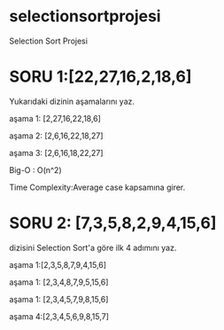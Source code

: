 # selectionsortprojesi
Selection Sort Projesi

# SORU 1:[22,27,16,2,18,6]

Yukarıdaki dizinin aşamalarını yaz.

aşama 1: [2,27,16,22,18,6]

aşama 2: [2,6,16,22,18,27]

aşama 3: [2,6,16,18,22,27]

Big-O : O(n^2)

Time Complexity:Average case kapsamına girer.

# SORU 2: [7,3,5,8,2,9,4,15,6] 
dizisini Selection Sort'a göre ilk 4 adımını yaz.

aşama 1:[2,3,5,8,7,9,4,15,6]

aşama 1: [2,3,4,8,7,9,5,15,6]

aşama 1: [2,3,4,5,7,9,8,15,6]

aşama 4:[2,3,4,5,6,9,8,15,7]
